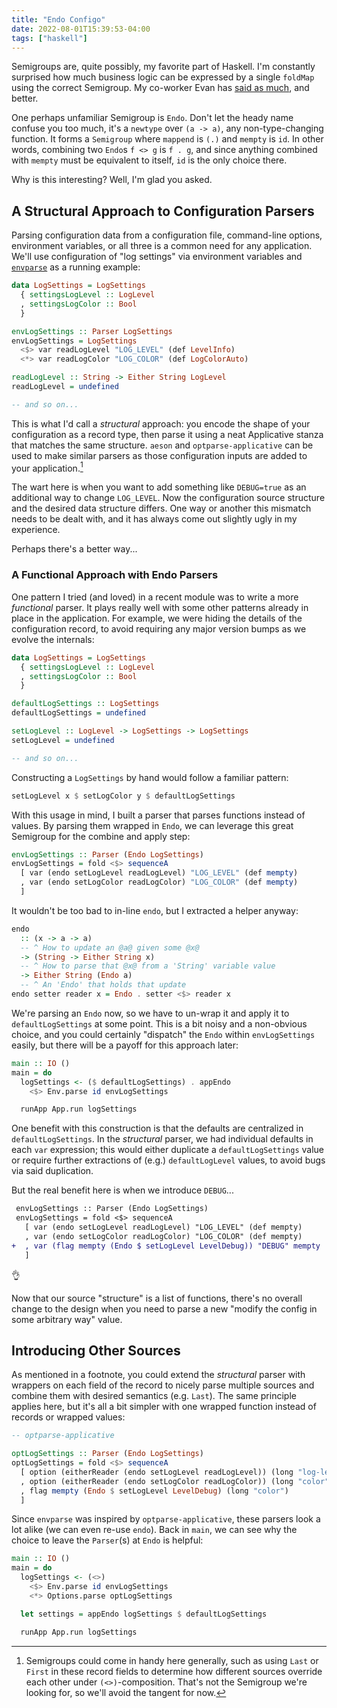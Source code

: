 ```yaml
---
title: "Endo Configo"
date: 2022-08-01T15:39:53-04:00
tags: ["haskell"]
---
```


Semigroups are, quite possibly, my favorite part of Haskell. I'm constantly
surprised how much business logic can be expressed by a single `foldMap` using
the correct Semigroup. My co-worker Evan has [said as much][aggregations], and
better.

[aggregations]: https://tech.freckle.com/2017/09/22/aggregations/

One perhaps unfamiliar Semigroup is `Endo`. Don't let the heady name confuse you
too much, it's a `newtype` over `(a -> a)`, any non-type-changing function. It
forms a `Semigroup` where `mappend` is `(.)` and `mempty` is `id`. In other
words, combining two `Endo`s `f <> g` is `f . g`, and since anything combined
with `mempty` must be equivalent to itself, `id` is the only choice there.

Why is this interesting? Well, I'm glad you asked.

## A Structural Approach to Configuration Parsers

Parsing configuration data from a configuration file, command-line options,
environment variables, or all three is a common need for any application. We'll
use configuration of "log settings" via environment variables and
[`envparse`][envparse] as a running example:

[envparse]: https://hackage.haskell.org/package/envparse

```hs
data LogSettings = LogSettings
  { settingsLogLevel :: LogLevel
  , settingsLogColor :: Bool
  }

envLogSettings :: Parser LogSettings
envLogSettings = LogSettings
  <$> var readLogLevel "LOG_LEVEL" (def LevelInfo)
  <*> var readLogColor "LOG_COLOR" (def LogColorAuto)

readLogLevel :: String -> Either String LogLevel
readLogLevel = undefined

-- and so on...
```

This is what I'd call a _structural_ approach: you encode the shape of your
configuration as a record type, then parse it using a neat Applicative stanza
that matches the same structure. `aeson` and `optparse-applicative` can be used
to make similar parsers as those configuration inputs are added to your
application.[^tangent]

The wart here is when you want to add something like `DEBUG=true` as an
additional way to change `LOG_LEVEL`. Now the configuration source structure and
the desired data structure differs. One way or another this mismatch needs to be
dealt with, and it has always come out slightly ugly in my experience.

Perhaps there's a better way...

### A Functional Approach with Endo Parsers

One pattern I tried (and loved) in a recent module was to write a more
_functional_ parser. It plays really well with some other patterns already in
place in the application. For example, we were hiding the details of the
configuration record, to avoid requiring any major version bumps as we evolve
the internals:

```hs
data LogSettings = LogSettings
  { settingsLogLevel :: LogLevel
  , settingsLogColor :: Bool
  }

defaultLogSettings :: LogSettings
defaultLogSettings = undefined

setLogLevel :: LogLevel -> LogSettings -> LogSettings
setLogLevel = undefined

-- and so on...
```

Constructing a `LogSettings` by hand would follow a familiar pattern:

```hs
setLogLevel x $ setLogColor y $ defaultLogSettings
```

With this usage in mind, I built a parser that parses functions instead of
values. By parsing them wrapped in `Endo`, we can leverage this great Semigroup
for the combine and apply step:

```hs
envLogSettings :: Parser (Endo LogSettings)
envLogSettings = fold <$> sequenceA
  [ var (endo setLogLevel readLogLevel) "LOG_LEVEL" (def mempty)
  , var (endo setLogColor readLogColor) "LOG_COLOR" (def mempty)
  ]
```

It wouldn't be too bad to in-line `endo`, but I extracted a helper anyway:

```hs
endo
  :: (x -> a -> a)
  -- ^ How to update an @a@ given some @x@
  -> (String -> Either String x)
  -- ^ How to parse that @x@ from a 'String' variable value
  -> Either String (Endo a)
  -- ^ An 'Endo' that holds that update
endo setter reader x = Endo . setter <$> reader x
```

We're parsing an `Endo` now, so we have to un-wrap it and apply it to
`defaultLogSettings` at some point. This is a bit noisy and a non-obvious
choice, and you could certainly "dispatch" the `Endo` within `envLogSettings`
easily, but there will be a payoff for this approach later:

```hs
main :: IO ()
main = do
  logSettings <- ($ defaultLogSettings) . appEndo
    <$> Env.parse id envLogSettings

  runApp App.run logSettings
```

One benefit with this construction is that the defaults are centralized in
`defaultLogSettings`. In the _structural_ parser, we had individual defaults in
each `var` expression; this would either duplicate a `defaultLogSettings` value
or require further extractions of (e.g.) `defaultLogLevel` values, to avoid bugs
via said duplication.

But the real benefit here is when we introduce `DEBUG`...

```diff
 envLogSettings :: Parser (Endo LogSettings)
 envLogSettings = fold <$> sequenceA
   [ var (endo setLogLevel readLogLevel) "LOG_LEVEL" (def mempty)
   , var (endo setLogColor readLogColor) "LOG_COLOR" (def mempty)
+  , var (flag mempty (Endo $ setLogLevel LevelDebug)) "DEBUG" mempty
   ]
```

👌

Now that our source "structure" is a list of functions, there's no overall
change to the design when you need to parse a new "modify the config in some
arbitrary way" value.

## Introducing Other Sources

As mentioned in a footnote, you could extend the _structural_ parser with
wrappers on each field of the record to nicely parse multiple sources and
combine them with desired semantics (e.g. `Last`). The same principle applies
here, but it's all a bit simpler with one wrapped function instead of records or
wrapped values:

```hs
-- optparse-applicative

optLogSettings :: Parser (Endo LogSettings)
optLogSettings = fold <$> sequenceA
  [ option (eitherReader (endo setLogLevel readLogLevel)) (long "log-level")
  , option (eitherReader (endo setLogColor readLogColor)) (long "color")
  , flag mempty (Endo $ setLogLevel LevelDebug) (long "color")
  ]
```

Since `envparse` was inspired by `optparse-applicative`, these parsers look a
lot alike (we can even re-use `endo`). Back in `main`, we can see why the choice
to leave the `Parser`(s) at `Endo` is helpful:

```hs
main :: IO ()
main = do
  logSettings <- (<>)
    <$> Env.parse id envLogSettings
    <*> Options.parse optLogSettings

  let settings = appEndo logSettings $ defaultLogSettings

  runApp App.run logSettings
```

[^tangent]: Semigroups could come in handy here generally, such as using `Last`
  or `First` in these record fields to determine how different sources override
  each other under `(<>)`-composition. That's not the Semigroup we're looking
  for, so we'll avoid the tangent for now.
